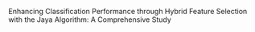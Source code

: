 Enhancing Classification Performance through Hybrid Feature Selection with the Jaya Algorithm: A Comprehensive Study
